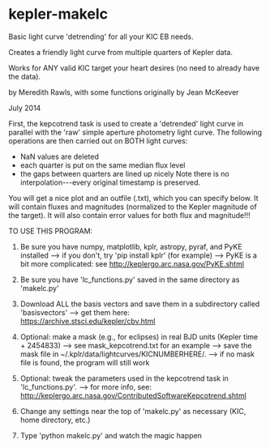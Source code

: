 kepler-makelc
=============

Basic light curve 'detrending' for all your KIC EB needs.

Creates a friendly light curve from multiple quarters of Kepler data.

Works for ANY valid KIC target your heart desires (no need to already have the data).

by Meredith Rawls, with some functions originally by Jean McKeever

July 2014

First, the kepcotrend task is used to create a 'detrended' light curve in parallel with
the 'raw' simple aperture photometry light curve. The following operations are then
carried out on BOTH light curves:
- NaN values are deleted
- each quarter is put on the same median flux level
- the gaps between quarters are lined up nicely
Note there is no interpolation---every original timestamp is preserved.

You will get a nice plot and an outfile (.txt), which you can specify below.
It will contain fluxes and magnitudes (normalized to the Kepler magnitude of the target).
It will also contain error values for both flux and magnitude!!!

TO USE THIS PROGRAM:
1. Be sure you have numpy, matplotlib, kplr, astropy, pyraf, and PyKE installed
  --> if you don't, try 'pip install kplr' (for example)
  --> PyKE is a bit more complicated: see http://keplergo.arc.nasa.gov/PyKE.shtml

2. Be sure you have 'lc_functions.py' saved in the same directory as 'makelc.py'

3. Download ALL the basis vectors and save them in a subdirectory called 'basisvectors'
  --> get them here: https://archive.stsci.edu/kepler/cbv.html

4. Optional: make a mask (e.g., for eclipses) in real BJD units (Kepler time + 2454833)
  --> see mask_kepcotrend.txt for an example
  --> save the mask file in ~/.kplr/data/lightcurves/KICNUMBERHERE/.
  --> if no mask file is found, the program will still work

5. Optional: tweak the parameters used in the kepcotrend task in 'lc_functions.py'.
  --> for more info, see: http://keplergo.arc.nasa.gov/ContributedSoftwareKepcotrend.shtml

6. Change any settings near the top of 'makelc.py' as necessary (KIC, home directory, etc.)

7. Type 'python makelc.py' and watch the magic happen
